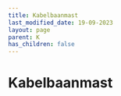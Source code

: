 ```yaml
---
title: Kabelbaanmast
last_modified_date: 19-09-2023
layout: page
parent: K
has_children: false
---
```


Kabelbaanmast
=============

